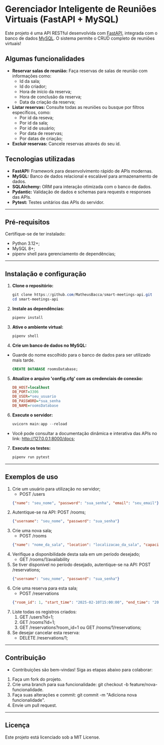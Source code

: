 # Gerenciador Inteligente de Reuniões Virtuais (FastAPI + MySQL)

Este projeto é uma API RESTful desenvolvida com [FastAPI](https://fastapi.tiangolo.com/), integrada com o banco de dados [MySQL](https://www.mysql.com/). O sistema permite o CRUD completo de reuniões virtuais!

## Algumas funcionalidades

- **Reservar salas de reunião:** Faça reservas de salas de reunião com informações como:
  - Id da sala;
  - Id do criador;
  - Hora de início da reserva;
  - Hora de conclusão da reserva;
  - Data da criação da reserva;
- **Listar reservas:** Consulte todas as reuniões ou busque por filtros específicos, como:
  - Por id da reseva;
  - Por id da sala;
  - Por id de usuário;
  - Por data de reservas;
  - Por datas de criação;
- **Excluir reservas:** Cancele reservas através do seu id.

## Tecnologias utilizadas

- **FastAPI:** Framework para desenvolvimento rápido de APIs modernas.
- **MySQL:** Banco de dados relacional e escalável para armazenamento de dados.
- **SQLAlchemy:** ORM para interação otimizada com o banco de dados.
- **Pydantic:** Validação de dados e schemas para requests e responses das APIs.
- **Pytest:** Testes unitários das APIs do servidor.

---

## Pré-requisitos

Certifique-se de ter instalado:

- Python 3.12+;
- MySQL 8+;
- pipenv shell para gerenciamento de dependências;

---

## Instalação e configuração

1. **Clone o repositório:**

   ```powershell
   git clone https://github.com/MatheusBacca/smart-meetings-api.git
   cd smart-meetings-api
2. **Instale as dependências:**

    ```powershell
    pipenv install
3. **Ative o ambiente virtual:**

    ```powershell
    pipenv shell
4. **Crie um banco de dados no MySQL:**
* Guarde do nome escolhido para o banco de dados para ser utilizado mais tarde.

    ```sql
    CREATE DATABASE roomsDatabase;
5. **Atualize o arquivo 'config.cfg' com as credenciais de conexão:**

    ```config.cfg
    DB_HOST=localhost
    DB_PORT=3306
    DB_USER=*seu_usuario
    DB_PASSWORD=*sua_senha
    DB_NAME=roomsDatabase
6. **Execute o servidor:**

    ```powershell
    uvicorn main:app --reload
* Você pode consultar a documentação dinâmica e interativa das APIs no link: http://127.0.0.1:8000/docs;
7. **Execute os testes:**

    ```powershell
    pipenv run pytest
---

## Exemplos de uso
1. Crie um usuário para utilização no servidor;
   * POST /users
    ```json
   {"name": "seu_nome", "password": "sua_senha", "email": "seu_email"}
2. Autentique-se na API: POST /rooms;
    ```json
   {"username": "seu_nome", "password": "sua_senha"}
3. Crie uma nova sala;
   * POST /rooms
    ```json
   {"name": "nome_da_sala", "location": "localizacao_da_sala", "capacity": 5}
4. Verifique a disponibilidade desta sala em um período desejado;
   * GET /rooms/1/availability
5. Se tiver disponível no período desejado, autentique-se na API: POST /reservations;
    ```json
   {"username": "seu_nome", "password": "sua_senha"}
6. Crie uma reserva para esta sala;
   * POST /reservations
    ```json
   {"room_id": 1, "start_time": "2025-02-10T15:00:00", "end_time": "2025-02-10T16:00:00"}
7. Liste todas os registros criados:
   1. GET /users?id=1;
   2. GET /rooms?id=1;
   3. GET /reservations?room_id=1 ou GET /rooms/1/reservations;
8. Se desejar cancelar esta reserva:
   * DELETE /reservations/1;
---

## Contribuição
* Contribuições são bem-vindas! Siga as etapas abaixo para colaborar:

1. Faça um fork do projeto.
2. Crie uma branch para sua funcionalidade: git checkout -b feature/nova-funcionalidade.
3. Faça suas alterações e commit: git commit -m "Adiciona nova funcionalidade".
4. Envie um pull request.

---

## Licença
Este projeto está licenciado sob a MIT License.
